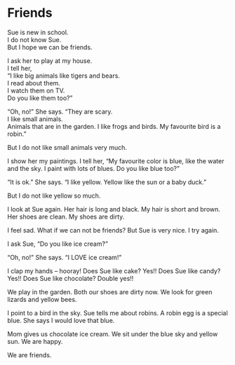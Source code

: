 # Friends

Sue is new in school.  
I do not know Sue.  
But I hope we can be friends. 

I ask her to play at my house.  
I tell her,  
“I like big animals like tigers and bears.   
I read about them.  
I watch them on TV.  
Do you like them too?”  

“Oh, no!” She says. 
“They are scary.  
I like small animals.  
Animals that are in the garden. 
I like frogs and birds. 
My favourite bird is a robin.” 

But I do not like small animals very much.  

I show her my paintings. 
I tell her, 
“My favourite color is blue, like the water and the sky. 
I paint with lots of blues. 
Do you like blue too?”

“It is ok.” She says. 
“I like yellow. 
Yellow like the sun or a baby duck.”

But I do not like yellow so much. 

I look at Sue again. 
Her hair is long and black. 
My hair is short and brown. 
Her shoes are clean. 
My shoes are dirty. 

I feel sad. What if we can not be friends? 
But Sue is very nice. I try again. 

I ask Sue, “Do you like ice cream?”

“Oh, no!” She says. “I LOVE ice cream!”

I clap my hands – hooray! 
Does Sue like cake? Yes!! 
Does Sue like candy? Yes!! 
Does Sue like chocolate? Double yes!! 

We play in the garden. 
Both our shoes are dirty now. 
We look for green lizards and yellow bees. 

I point to a bird in the sky. 
Sue tells me about robins. 
A robin egg is a special blue. 
She says I would love that blue. 

Mom gives us chocolate ice cream. 
We sit under the blue sky and yellow sun. 
We are happy.

We are friends.

